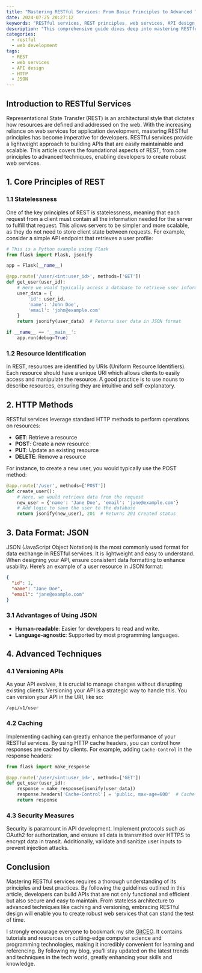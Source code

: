 ```yaml
---
title: "Mastering RESTful Services: From Basic Principles to Advanced Techniques"
date: 2024-07-25 20:27:12
keywords: "RESTful services, REST principles, web services, API design, HTTP methods, JSON, advanced REST techniques"
description: "This comprehensive guide dives deep into mastering RESTful services, covering everything from the fundamental principles of REST to advanced techniques for building robust web services. By understanding the core concepts such as statelessness, resource identification, and how to effectively use HTTP methods, you'll be equipped to design and develop RESTful APIs that are efficient, scalable, and easy to maintain. Explore best practices for API design, JSON usage, error handling, and secure communication methods to enhance your web service architecture. This tutorial is perfect for developers looking to improve their skills in creating RESTful services and understanding the latest trends in web technology."
categories:
  - restful
  - web development
tags:
  - REST
  - web services
  - API design
  - HTTP
  - JSON
---
```


## Introduction to RESTful Services

Representational State Transfer (REST) is an architectural style that dictates how resources are defined and addressed on the web. With the increasing reliance on web services for application development, mastering RESTful principles has become imperative for developers. RESTful services provide a lightweight approach to building APIs that are easily maintainable and scalable. This article covers the foundational aspects of REST, from core principles to advanced techniques, enabling developers to create robust web services. 

<!-- more -->

## 1. Core Principles of REST

### 1.1 Statelessness

One of the key principles of REST is statelessness, meaning that each request from a client must contain all the information needed for the server to fulfill that request. This allows servers to be simpler and more scalable, as they do not need to store client state between requests. For example, consider a simple API endpoint that retrieves a user profile:

```python
# This is a Python example using Flask
from flask import Flask, jsonify

app = Flask(__name__)

@app.route('/user/<int:user_id>', methods=['GET'])
def get_user(user_id):
    # Here we would typically access a database to retrieve user information
    user_data = {
        'id': user_id,
        'name': 'John Doe',
        'email': 'john@example.com'
    }
    return jsonify(user_data)  # Returns user data in JSON format

if __name__ == '__main__':
    app.run(debug=True)
```

### 1.2 Resource Identification

In REST, resources are identified by URIs (Uniform Resource Identifiers). Each resource should have a unique URI which allows clients to easily access and manipulate the resource. A good practice is to use nouns to describe resources, ensuring they are intuitive and self-explanatory.

## 2. HTTP Methods

RESTful services leverage standard HTTP methods to perform operations on resources:

- **GET**: Retrieve a resource
- **POST**: Create a new resource
- **PUT**: Update an existing resource
- **DELETE**: Remove a resource

For instance, to create a new user, you would typically use the POST method:

```python
@app.route('/user', methods=['POST'])
def create_user():
    # Here, we would retrieve data from the request
    new_user = {'name': 'Jane Doe', 'email': 'jane@example.com'}
    # Add logic to save the user to the database
    return jsonify(new_user), 201  # Returns 201 Created status
```

## 3. Data Format: JSON

JSON (JavaScript Object Notation) is the most commonly used format for data exchange in RESTful services. It is lightweight and easy to understand. When designing your API, ensure consistent data formatting to enhance usability. Here’s an example of a user resource in JSON format:

```json
{
  "id": 1,
  "name": "Jane Doe",
  "email": "jane@example.com"
}
```

### 3.1 Advantages of Using JSON

- **Human-readable**: Easier for developers to read and write.
- **Language-agnostic**: Supported by most programming languages.

## 4. Advanced Techniques

### 4.1 Versioning APIs

As your API evolves, it is crucial to manage changes without disrupting existing clients. Versioning your API is a strategic way to handle this. You can version your API in the URI, like so:

```
/api/v1/user
```

### 4.2 Caching

Implementing caching can greatly enhance the performance of your RESTful services. By using HTTP cache headers, you can control how responses are cached by clients. For example, adding `Cache-Control` in the response headers:

```python
from flask import make_response

@app.route('/user/<int:user_id>', methods=['GET'])
def get_user(user_id):
    response = make_response(jsonify(user_data))
    response.headers['Cache-Control'] = 'public, max-age=600'  # Cache for 10 minutes
    return response
```

### 4.3 Security Measures

Security is paramount in API development. Implement protocols such as OAuth2 for authorization, and ensure all data is transmitted over HTTPS to encrypt data in transit. Additionally, validate and sanitize user inputs to prevent injection attacks.

## Conclusion

Mastering RESTful services requires a thorough understanding of its principles and best practices. By following the guidelines outlined in this article, developers can build APIs that are not only functional and efficient but also secure and easy to maintain. From stateless architecture to advanced techniques like caching and versioning, embracing RESTful design will enable you to create robust web services that can stand the test of time.

I strongly encourage everyone to bookmark my site [GitCEO](https://gitceo.com). It contains tutorials and resources on cutting-edge computer science and programming technologies, making it incredibly convenient for learning and referencing. By following my blog, you’ll stay updated on the latest trends and techniques in the tech world, greatly enhancing your skills and knowledge.